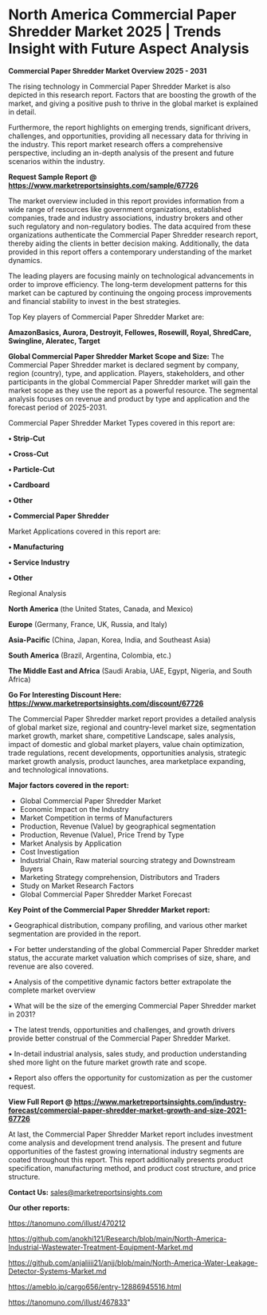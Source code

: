 # North America Commercial Paper Shredder Market 2025 | Trends Insight with Future Aspect Analysis

<Strong> Commercial Paper Shredder Market Overview 2025 - 2031</strong>

The rising technology in Commercial Paper Shredder Market is also depicted in this research report. Factors that are boosting the growth of the market, and giving a positive push to thrive in the global market is explained in detail.

Furthermore, the report highlights on emerging trends, significant drivers, challenges, and opportunities, providing all necessary data for thriving in the industry. This report market research offers a comprehensive perspective, including an in-depth analysis of the present and future scenarios within the industry.

<strong>Request Sample Report @ <a href=https://www.marketreportsinsights.com/sample/67726>https://www.marketreportsinsights.com/sample/67726</a></strong>

The market overview included in this report provides information from a wide range of resources like government organizations, established companies, trade and industry associations, industry brokers and other such regulatory and non-regulatory bodies. The data acquired from these organizations authenticate the Commercial Paper Shredder research report, thereby aiding the clients in better decision making. Additionally, the data provided in this report offers a contemporary understanding of the market dynamics.

The leading players are focusing mainly on technological advancements in order to improve efficiency. The long-term development patterns for this market can be captured by continuing the ongoing process improvements and financial stability to invest in the best strategies.

Top Key players of Commercial Paper Shredder Market are:

<strong>AmazonBasics, Aurora, Destroyit, Fellowes, Rosewill, Royal, ShredCare, Swingline, Aleratec, Target</strong>

<strong><b>Global Commercial Paper Shredder Market Scope and Size:</b></strong>
The Commercial Paper Shredder market is declared segment by company, region (country), type, and application. Players, stakeholders, and other participants in the global Commercial Paper Shredder market will gain the market scope as they use the report as a powerful resource. The segmental analysis focuses on revenue and product by type and application and the forecast period of 2025-2031.

Commercial Paper Shredder Market Types covered in this report are:

<strong>• Strip-Cut

• Cross-Cut

• Particle-Cut

• Cardboard

• Other

• Commercial Paper Shredder</strong>

Market Applications covered in this report are:

<strong>• Manufacturing

• Service Industry

• Other</strong> 

Regional Analysis

<strong>North America</strong> (the United States, Canada, and Mexico)

<strong>Europe</strong> (Germany, France, UK, Russia, and Italy)

<strong>Asia-Pacific</strong> (China, Japan, Korea, India, and Southeast Asia)

<strong>South America</strong> (Brazil, Argentina, Colombia, etc.)

<strong>The Middle East and Africa</strong> (Saudi Arabia, UAE, Egypt, Nigeria, and South Africa)

<strong>Go For Interesting Discount Here: <a href=https://www.marketreportsinsights.com/discount/67726>https://www.marketreportsinsights.com/discount/67726</a></strong>

The Commercial Paper Shredder market report provides a detailed analysis of global market size, regional and country-level market size, segmentation market growth, market share, competitive Landscape, sales analysis, impact of domestic and global market players, value chain optimization, trade regulations, recent developments, opportunities analysis, strategic market growth analysis, product launches, area marketplace expanding, and technological innovations.

<strong><b>Major factors covered in the report:</b></strong>
<ul>
  <li>Global Commercial Paper Shredder Market </li>
  <li>Economic Impact on the Industry</li>
  <li>Market Competition in terms of Manufacturers</li>
  <li>Production, Revenue (Value) by geographical segmentation</li>
  <li>Production, Revenue (Value), Price Trend by Type</li>
  <li>Market Analysis by Application</li>
  <li>Cost Investigation</li>
  <li>Industrial Chain, Raw material sourcing strategy and Downstream Buyers</li>
  <li>Marketing Strategy comprehension, Distributors and Traders</li>
  <li>Study on Market Research Factors</li>
  <li>Global Commercial Paper Shredder Market Forecast</li>
</ul>

<strong><b>Key Point of the Commercial Paper Shredder Market report:</b></strong>

• Geographical distribution, company profiling, and various other market segmentation are provided in the report.

• For better understanding of the global Commercial Paper Shredder market status, the accurate market valuation which comprises of size, share, and revenue are also covered.

• Analysis of the competitive dynamic factors better extrapolate the complete market overview

• What will be the size of the emerging Commercial Paper Shredder market in 2031?

• The latest trends, opportunities and challenges, and growth drivers provide better construal of the Commercial Paper Shredder Market.

• In-detail industrial analysis, sales study, and production understanding shed more light on the future market growth rate and scope.

• Report also offers the opportunity for customization as per the customer request.

<strong><b>View Full Report @ <a href=https://www.marketreportsinsights.com/industry-forecast/commercial-paper-shredder-market-growth-and-size-2021-67726>https://www.marketreportsinsights.com/industry-forecast/commercial-paper-shredder-market-growth-and-size-2021-67726</a></b></strong>


At last, the Commercial Paper Shredder Market report includes investment come analysis and development trend analysis. The present and future opportunities of the fastest growing international industry segments are coated throughout this report. This report additionally presents product specification, manufacturing method, and product cost structure, and price structure.

<strong>Contact Us:</strong>
sales@marketreportsinsights.com

<strong>Our other reports:</strong>

<a href=https://tanomuno.com/illust/470212>https://tanomuno.com/illust/470212</a>

<a href=https://github.com/anokhi121/Research/blob/main/North-America-Industrial-Wastewater-Treatment-Equipment-Market.md>https://github.com/anokhi121/Research/blob/main/North-America-Industrial-Wastewater-Treatment-Equipment-Market.md</a>

<a href=https://github.com/anjaliiii21/anjj/blob/main/North-America-Water-Leakage-Detector-Systems-Market.md>https://github.com/anjaliiii21/anjj/blob/main/North-America-Water-Leakage-Detector-Systems-Market.md</a>

<a href=https://ameblo.jp/cargo656/entry-12886945516.html>https://ameblo.jp/cargo656/entry-12886945516.html</a>

<a href=https://tanomuno.com/illust/467833>https://tanomuno.com/illust/467833</a>"
